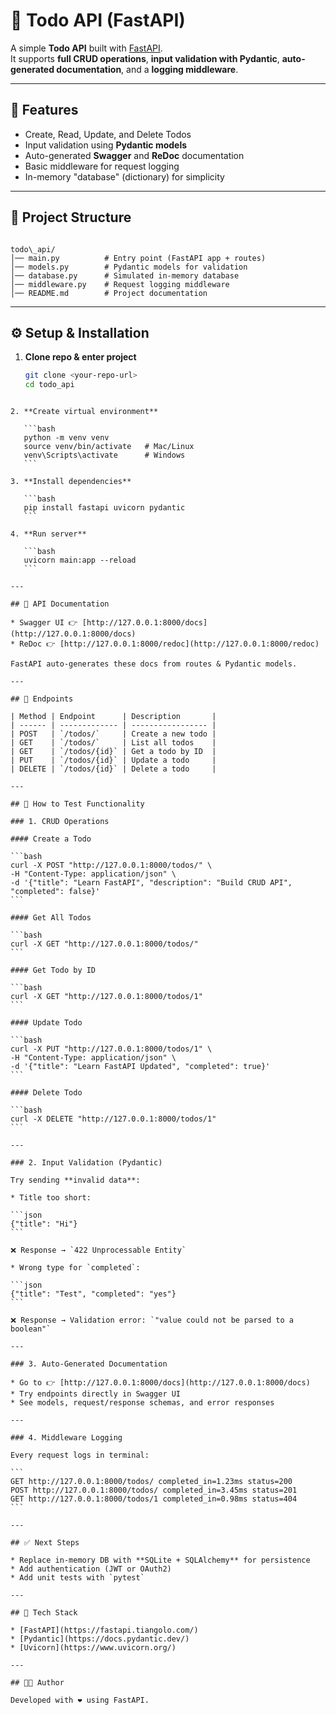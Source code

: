 # 📝 Todo API (FastAPI)

A simple **Todo API** built with [FastAPI](https://fastapi.tiangolo.com/).  
It supports **full CRUD operations**, **input validation with Pydantic**, **auto-generated documentation**, and a **logging middleware**.

---

## 🚀 Features
- Create, Read, Update, and Delete Todos
- Input validation using **Pydantic models**
- Auto-generated **Swagger** and **ReDoc** documentation
- Basic middleware for request logging
- In-memory "database" (dictionary) for simplicity

---

## 📂 Project Structure
```

todo\_api/
│── main.py          # Entry point (FastAPI app + routes)
│── models.py        # Pydantic models for validation
│── database.py      # Simulated in-memory database
│── middleware.py    # Request logging middleware
│── README.md        # Project documentation

````

---

## ⚙️ Setup & Installation

1. **Clone repo & enter project**
   ```bash
   git clone <your-repo-url>
   cd todo_api
````

2. **Create virtual environment**

   ```bash
   python -m venv venv
   source venv/bin/activate   # Mac/Linux
   venv\Scripts\activate      # Windows
   ```

3. **Install dependencies**

   ```bash
   pip install fastapi uvicorn pydantic
   ```

4. **Run server**

   ```bash
   uvicorn main:app --reload
   ```

---

## 📖 API Documentation

* Swagger UI 👉 [http://127.0.0.1:8000/docs](http://127.0.0.1:8000/docs)
* ReDoc 👉 [http://127.0.0.1:8000/redoc](http://127.0.0.1:8000/redoc)

FastAPI auto-generates these docs from routes & Pydantic models.

---

## 🔑 Endpoints

| Method | Endpoint      | Description       |
| ------ | ------------- | ----------------- |
| POST   | `/todos/`     | Create a new todo |
| GET    | `/todos/`     | List all todos    |
| GET    | `/todos/{id}` | Get a todo by ID  |
| PUT    | `/todos/{id}` | Update a todo     |
| DELETE | `/todos/{id}` | Delete a todo     |

---

## 🧪 How to Test Functionality

### 1. CRUD Operations

#### Create a Todo

```bash
curl -X POST "http://127.0.0.1:8000/todos/" \
-H "Content-Type: application/json" \
-d '{"title": "Learn FastAPI", "description": "Build CRUD API", "completed": false}'
```

#### Get All Todos

```bash
curl -X GET "http://127.0.0.1:8000/todos/"
```

#### Get Todo by ID

```bash
curl -X GET "http://127.0.0.1:8000/todos/1"
```

#### Update Todo

```bash
curl -X PUT "http://127.0.0.1:8000/todos/1" \
-H "Content-Type: application/json" \
-d '{"title": "Learn FastAPI Updated", "completed": true}'
```

#### Delete Todo

```bash
curl -X DELETE "http://127.0.0.1:8000/todos/1"
```

---

### 2. Input Validation (Pydantic)

Try sending **invalid data**:

* Title too short:

```json
{"title": "Hi"}
```

❌ Response → `422 Unprocessable Entity`

* Wrong type for `completed`:

```json
{"title": "Test", "completed": "yes"}
```

❌ Response → Validation error: `"value could not be parsed to a boolean"`

---

### 3. Auto-Generated Documentation

* Go to 👉 [http://127.0.0.1:8000/docs](http://127.0.0.1:8000/docs)
* Try endpoints directly in Swagger UI
* See models, request/response schemas, and error responses

---

### 4. Middleware Logging

Every request logs in terminal:

```
GET http://127.0.0.1:8000/todos/ completed_in=1.23ms status=200
POST http://127.0.0.1:8000/todos/ completed_in=3.45ms status=201
GET http://127.0.0.1:8000/todos/1 completed_in=0.98ms status=404
```

---

## ✅ Next Steps

* Replace in-memory DB with **SQLite + SQLAlchemy** for persistence
* Add authentication (JWT or OAuth2)
* Add unit tests with `pytest`

---

## 📌 Tech Stack

* [FastAPI](https://fastapi.tiangolo.com/)
* [Pydantic](https://docs.pydantic.dev/)
* [Uvicorn](https://www.uvicorn.org/)

---

## 👩‍💻 Author

Developed with ❤️ using FastAPI.



